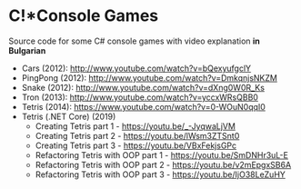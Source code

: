 C!*Console Games
================

Source code for some C# console games with video explanation **in Bulgarian**

* Cars (2012): http://www.youtube.com/watch?v=bQexyufgclY
* PingPong (2012): http://www.youtube.com/watch?v=DmkqnjsNKZM
* Snake (2012): http://www.youtube.com/watch?v=dXng0W0R_Ks
* Tron (2013): http://www.youtube.com/watch?v=yccxWRsQBB0
* Tetris (2014): https://www.youtube.com/watch?v=0-WOuN0qqI0
* Tetris (.NET Core) (2019)
  * Creating Tetris part 1 - https://youtu.be/_-JyqwaLjVM
  * Creating Tetris part 2 - https://youtu.be/lWsm3ZTSnt0
  * Creating Tetris part 3 - https://youtu.be/VBxFekjsGPc
  * Refactoring Tetris with OOP part 1 - https://youtu.be/SmDNHr3uL-E
  * Refactoring Tetris with OOP part 2 - https://youtu.be/v2mEpgxSB6A
  * Refactoring Tetris with OOP part 3 - https://youtu.be/IjO38LeZuHY
 
